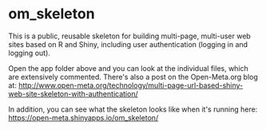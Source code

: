 # om_skeleton
This is a public, reusable skeleton for building multi-page, multi-user web sites based on R and Shiny, including user authentication (logging in and logging out).

Open the app folder above and you can look at the individual files, which are extensively commented. There's also a post on the Open-Meta.org blog at: http://www.open-meta.org/technology/multi-page-url-based-shiny-web-site-skeleton-with-authentication/

In addition, you can see what the skeleton looks like when it's running here: https://open-meta.shinyapps.io/om_skeleton/
